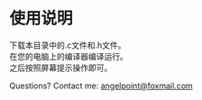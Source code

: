 # 使用说明  
下载本目录中的.c文件和.h文件。  
在您的电脑上的编译器编译运行。  
之后按照屏幕提示操作即可。  

Questions? Contact me: angelpoint@foxmail.com
